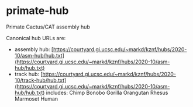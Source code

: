 # primate-hub
Primate Cactus/CAT assembly hub

Canonical hub URLs are:

* assembly hub: [https://courtyard.gi.ucsc.edu/~markd/kznf/hubs/2020-10/asm-hub/hub.txt](https://courtyard.gi.ucsc.edu/~markd/kznf/hubs/2020-10/asm-hub/hub.txt)
* track hub: [https://courtyard.gi.ucsc.edu/~markd/kznf/hubs/2020-10/track-hub/hub.txt](https://courtyard.gi.ucsc.edu/~markd/kznf/hubs/2020-10/asm-hub/hub.txt)
  includes: Chimp Bonobo Gorilla Orangutan Rhesus Marmoset Human
